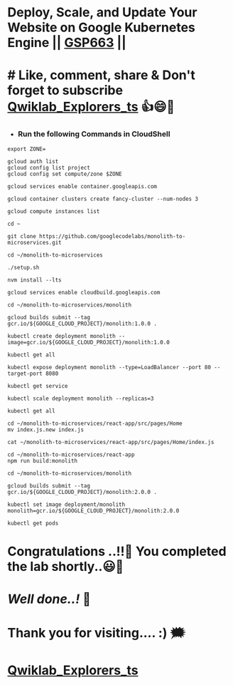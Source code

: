 # Deploy, Scale, and Update Your Website on Google Kubernetes Engine || [GSP663](https://www.cloudskillsboost.google/course_templates/638/labs/480367) ||

# # Like, comment, share & Don't forget to subscribe [Qwiklab_Explorers_ts](https://youtube.com/@titashshil?si=RgamNu1dc9jVIbJN) 👍😄🤝

* ### Run the following Commands in CloudShell
```
export ZONE=
```
```
gcloud auth list
gcloud config list project
gcloud config set compute/zone $ZONE

gcloud services enable container.googleapis.com

gcloud container clusters create fancy-cluster --num-nodes 3

gcloud compute instances list

cd ~

git clone https://github.com/googlecodelabs/monolith-to-microservices.git

cd ~/monolith-to-microservices

./setup.sh

nvm install --lts

gcloud services enable cloudbuild.googleapis.com

cd ~/monolith-to-microservices/monolith

gcloud builds submit --tag gcr.io/${GOOGLE_CLOUD_PROJECT}/monolith:1.0.0 .

kubectl create deployment monolith --image=gcr.io/${GOOGLE_CLOUD_PROJECT}/monolith:1.0.0

kubectl get all

kubectl expose deployment monolith --type=LoadBalancer --port 80 --target-port 8080

kubectl get service

kubectl scale deployment monolith --replicas=3

kubectl get all

cd ~/monolith-to-microservices/react-app/src/pages/Home
mv index.js.new index.js

cat ~/monolith-to-microservices/react-app/src/pages/Home/index.js

cd ~/monolith-to-microservices/react-app
npm run build:monolith

cd ~/monolith-to-microservices/monolith

gcloud builds submit --tag gcr.io/${GOOGLE_CLOUD_PROJECT}/monolith:2.0.0 .

kubectl set image deployment/monolith monolith=gcr.io/${GOOGLE_CLOUD_PROJECT}/monolith:2.0.0

kubectl get pods
```

# Congratulations ..!!🎉  You completed the lab shortly..😃💯

# *Well done..!* 👏

# Thank you for visiting.... :) 🗯️

# [Qwiklab_Explorers_ts](https://youtube.com/@titashshil?si=RgamNu1dc9jVIbJN)
